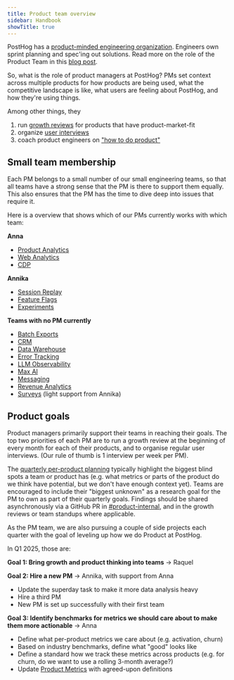 ```yaml
---
title: Product team overview
sidebar: Handbook
showTitle: true
---
```


PostHog has a [product-minded engineering organization](/blog/turning-engineers-into-product-people). Engineers own sprint planning and spec'ing out solutions. Read more on the role of the Product Team in this [blog post](/blog/product-at-posthog).

So, what is the role of product managers at PostHog? PMs set context across multiple products for how products are being used, what the competitive landscape is like, what users are feeling about PostHog, and how they're using things.

Among other things, they

1. run [growth reviews](/handbook/product/per-product-growth-reviews) for products that have product-market-fit
2. organize [user interviews](/handbook/product/user-feedback)
3. coach product engineers on ["how to do product"](/handbook/engineering/product-engineering)

## Small team membership

Each PM belongs to a small number of our small engineering teams, so that all teams have a strong sense that the PM is there to support them equally. This also ensures that the PM has the time to dive deep into issues that require it.

Here is a overview that shows which of our PMs currently works with which team:

**Anna**
- [Product Analytics](/teams/product-analytics)
- [Web Analytics](web-analytics)
- [CDP](/teams/cdp)

**Annika**
- [Session Replay](/teams/session-replay)
- [Feature Flags](/teams/feature-flags)
- [Experiments](/teams/experiments)
  
**Teams with no PM currently**
- [Batch Exports](/teams/batch-exports)
- [CRM](/teams/crm)
- [Data Warehouse](/teams/data-warehouse)
- [Error Tracking](/teams/error-tracking)
- [LLM Observability](/teams/llm-observability)
- [Max AI](/teams/max-ai)
- [Messaging](/teams/messaging)
- [Revenue Analytics](/teams/revenue-analytics)
- [Surveys](/teams/surveys) (light support from Annika)

## Product goals

Product managers primarily support their teams in reaching their goals. The top two priorities of each PM are to run a growth review at the beginning of every month for each of their products, and to organise regular user interviews. (Our rule of thumb is 1 interview per week per PM).

The [quarterly per-product planning](/handbook/company/goal-setting) typically highlight the biggest blind spots a team or product has (e.g. what metrics or parts of the product do we think have potential, but we don't have enough context yet). Teams are encouraged to include their "biggest unknown" as a research goal for the PM to own as part of their quarterly goals. Findings should be shared asynchronously via a GitHub PR in [#product-internal](https://github.com/PostHog/product-internal), and in the growth reviews or team standups where applicable.

As the PM team, we are also pursuing a couple of side projects each quarter with the goal of leveling up how we do Product at PostHog.

In Q1 2025, those are:

**Goal 1: Bring growth and product thinking into teams** -> Raquel

**Goal 2: Hire a new PM** -> Annika, with support from Anna
* Update the superday task to make it more data analysis heavy
* Hire a third PM
* New PM is set up successfully with their first team

**Goal 3: Identify benchmarks for metrics we should care about to make them more actionable** -> Anna
* Define what per-product metrics we care about (e.g. activation, churn)
* Based on industry benchmarks, define what "good" looks like
* Define a standard how we track these metrics across products (e.g. for churn, do we want to use a rolling 3-month average?)
* Update [Product Metrics](https://posthog.com/handbook/product/metrics) with agreed-upon definitions
